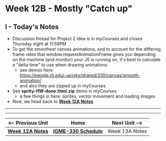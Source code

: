 # Week 12B - Mostly "Catch up"

## I - Today's Notes
- Discussion thread for Project 2 idea is in myCourses and closes Thursday night at 11:59PM
- To get the smoothest canvas animations, and to account for the differing frame rates that window.requestAnimationFrame gives you depending on the machine (and monitor) your JS is running on, it's best to calculate a "delta time" to use when drawing animations
  - see demos here: https://people.rit.edu/~acjvks/shared/330/canvas/smooth-animation/
  - and also they are zipped up in myCourses
- See **sprity-HW-done.html.zip** demo in myCourses
  - a few things in here: sprites, vector movement and loading images
- Now, we head back to  [**Week 12A Notes**](12A.md) 

<hr><hr>

| <-- Previous Unit | Home | Next Unit -->
| --- | --- | --- 
| [**Week 12A Notes**](12A.md)     |  [**IGME-330 Schedule**](../schedule.md) | Week 13A Notes

